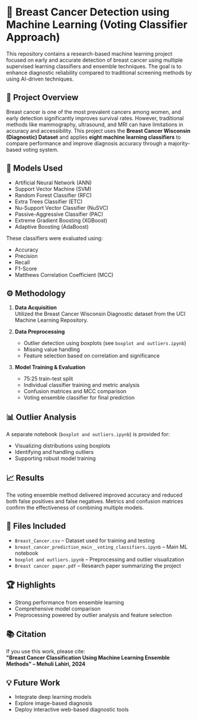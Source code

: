 # 🧠 Breast Cancer Detection using Machine Learning (Voting Classifier Approach)

This repository contains a research-based machine learning project focused on early and accurate detection of breast cancer using multiple supervised learning classifiers and ensemble techniques. The goal is to enhance diagnostic reliability compared to traditional screening methods by using AI-driven techniques.

## 📌 Project Overview

Breast cancer is one of the most prevalent cancers among women, and early detection significantly improves survival rates. However, traditional methods like mammography, ultrasound, and MRI can have limitations in accuracy and accessibility. This project uses the **Breast Cancer Wisconsin (Diagnostic) Dataset** and applies **eight machine learning classifiers** to compare performance and improve diagnosis accuracy through a majority-based voting system.

## 🧪 Models Used

- Artificial Neural Network (ANN)  
- Support Vector Machine (SVM)  
- Random Forest Classifier (RFC)  
- Extra Trees Classifier (ETC)  
- Nu-Support Vector Classifier (NuSVC)  
- Passive-Aggressive Classifier (PAC)  
- Extreme Gradient Boosting (XGBoost)  
- Adaptive Boosting (AdaBoost)

These classifiers were evaluated using:
- Accuracy  
- Precision  
- Recall  
- F1-Score  
- Matthews Correlation Coefficient (MCC)

## ⚙️ Methodology

1. **Data Acquisition**  
   Utilized the Breast Cancer Wisconsin Diagnostic dataset from the UCI Machine Learning Repository.

2. **Data Preprocessing**  
   - Outlier detection using boxplots (see `boxplot and outliers.ipynb`)  
   - Missing value handling  
   - Feature selection based on correlation and significance

3. **Model Training & Evaluation**  
   - 75:25 train-test split  
   - Individual classifier training and metric analysis  
   - Confusion matrices and MCC comparison  
   - Voting ensemble classifier for final prediction

## 📊 Outlier Analysis

A separate notebook (`boxplot and outliers.ipynb`) is provided for:
- Visualizing distributions using boxplots  
- Identifying and handling outliers  
- Supporting robust model training

## 📈 Results

The voting ensemble method delivered improved accuracy and reduced both false positives and false negatives. Metrics and confusion matrices confirm the effectiveness of combining multiple models.

## 📂 Files Included

- `Breast_Cancer.csv` – Dataset used for training and testing  
- `breast_cancer_prediction_main__voting_classifiers.ipynb` – Main ML notebook  
- `boxplot and outliers.ipynb` – Preprocessing and outlier visualization  
- `Breast cancer paper.pdf` – Research paper summarizing the project

## 🏆 Highlights

- Strong performance from ensemble learning  
- Comprehensive model comparison  
- Preprocessing powered by outlier analysis and feature selection

## 📚 Citation

If you use this work, please cite:  
**"Breast Cancer Classification Using Machine Learning Ensemble Methods" – Mehuli Lahiri, 2024**

## 💡 Future Work

- Integrate deep learning models  
- Explore image-based diagnosis  
- Deploy interactive web-based diagnostic tools

